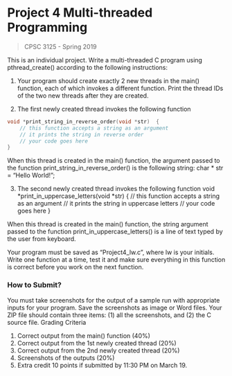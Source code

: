 
# Project 4 Multi-threaded Programming
>CPSC 3125 - Spring 2019

This is an individual project. Write a multi-threaded C program using pthread_create() according to the following instructions: 
1.	Your program should create exactly 2 new threads in the main() function, each of which invokes a different function. Print the thread IDs of the two new threads after they are created.

2.	The first newly created thread invokes the following function
````c
void *print_string_in_reverse_order(void *str)  {
	// this function accepts a string as an argument
	// it prints the string in reverse order
	// your code goes here
}
````

When this thread is created in the main() function, the argument passed to the function print_string_in_reverse_order() is the following string:
char * str = “Hello World!”;

3.	The second newly created thread invokes the following function
void *print_in_uppercase_letters(void *str)  {
	// this function accepts a string as an argument
	// it prints the string in uppercase letters
	// your code goes here
}

When this thread is created in the main() function, the string argument passed to the function print_in_uppercase_letters() is a line of text typed by the user from keyboard.

Your program must be saved as “Project4_lw.c”, where lw is your initials. Write one function at a time, test it and make sure everything in this function is correct before you work on the next function.

### How to Submit?
You must take screenshots for the output of a sample run with appropriate inputs for your program. Save the screenshots as image or Word files. Your ZIP file should contain three items: (1) all the screenshots, and (2) the C source file.
Grading Criteria
1.	Correct output from the main() function (40%)
2.	Correct output from the 1st newly created thread (20%)
3.	Correct output from the 2nd newly created thread (20%)
4.	Screenshots of the outputs (20%)
5.	Extra credit 10 points if submitted by 11:30 PM on March 19.
